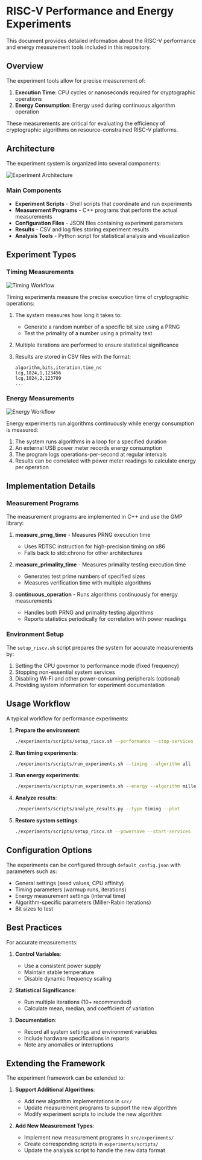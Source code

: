 # RISC-V Performance and Energy Experiments

This document provides detailed information about the RISC-V performance and energy measurement tools included in this repository.

## Overview

The experiment tools allow for precise measurement of:
1. **Execution Time**: CPU cycles or nanoseconds required for cryptographic operations
2. **Energy Consumption**: Energy used during continuous algorithm operation

These measurements are critical for evaluating the efficiency of cryptographic algorithms on resource-constrained RISC-V platforms.

## Architecture

The experiment system is organized into several components:

![Experiment Architecture](diagrams/experiment_architecture.png)

### Main Components

- **Experiment Scripts** - Shell scripts that coordinate and run experiments
- **Measurement Programs** - C++ programs that perform the actual measurements
- **Configuration Files** - JSON files containing experiment parameters
- **Results** - CSV and log files storing experiment results
- **Analysis Tools** - Python script for statistical analysis and visualization

## Experiment Types

### Timing Measurements

![Timing Workflow](diagrams/timing_workflow.png)

Timing experiments measure the precise execution time of cryptographic operations:

1. The system measures how long it takes to:
   - Generate a random number of a specific bit size using a PRNG
   - Test the primality of a number using a primality test

2. Multiple iterations are performed to ensure statistical significance

3. Results are stored in CSV files with the format:
   ```
   algorithm,bits,iteration,time_ns
   lcg,1024,1,123456
   lcg,1024,2,123789
   ...
   ```

### Energy Measurements

![Energy Workflow](diagrams/energy_workflow.png)

Energy experiments run algorithms continuously while energy consumption is measured:

1. The system runs algorithms in a loop for a specified duration
2. An external USB power meter records energy consumption
3. The program logs operations-per-second at regular intervals
4. Results can be correlated with power meter readings to calculate energy per operation

## Implementation Details

### Measurement Programs

The measurement programs are implemented in C++ and use the GMP library:

1. **measure_prng_time** - Measures PRNG execution time
   - Uses RDTSC instruction for high-precision timing on x86
   - Falls back to std::chrono for other architectures

2. **measure_primality_time** - Measures primality testing execution time
   - Generates test prime numbers of specified sizes
   - Measures verification time with multiple algorithms

3. **continuous_operation** - Runs algorithms continuously for energy measurements
   - Handles both PRNG and primality testing algorithms
   - Reports statistics periodically for correlation with power readings

### Environment Setup

The `setup_riscv.sh` script prepares the system for accurate measurements by:

1. Setting the CPU governor to performance mode (fixed frequency)
2. Stopping non-essential system services
3. Disabling Wi-Fi and other power-consuming peripherals (optional)
4. Providing system information for experiment documentation

## Usage Workflow

A typical workflow for performance experiments:

1. **Prepare the environment**:
   ```bash
   ./experiments/scripts/setup_riscv.sh --performance --stop-services
   ```

2. **Run timing experiments**:
   ```bash
   ./experiments/scripts/run_experiments.sh --timing --algorithm all
   ```

3. **Run energy experiments**:
   ```bash
   ./experiments/scripts/run_experiments.sh --energy --algorithm miller_rabin --bits 1024
   ```

4. **Analyze results**:
   ```bash
   ./experiments/scripts/analyze_results.py --type timing --plot
   ```

5. **Restore system settings**:
   ```bash
   ./experiments/scripts/setup_riscv.sh --powersave --start-services
   ```

## Configuration Options

The experiments can be configured through `default_config.json` with parameters such as:

- General settings (seed values, CPU affinity)
- Timing parameters (warmup runs, iterations)
- Energy measurement settings (interval time)
- Algorithm-specific parameters (Miller-Rabin iterations)
- Bit sizes to test

## Best Practices

For accurate measurements:

1. **Control Variables**:
   - Use a consistent power supply
   - Maintain stable temperature
   - Disable dynamic frequency scaling

2. **Statistical Significance**:
   - Run multiple iterations (10+ recommended)
   - Calculate mean, median, and coefficient of variation

3. **Documentation**:
   - Record all system settings and environment variables
   - Include hardware specifications in reports
   - Note any anomalies or interruptions

## Extending the Framework

The experiment framework can be extended to:

1. **Support Additional Algorithms**:
   - Add new algorithm implementations in `src/`
   - Update measurement programs to support the new algorithm
   - Modify experiment scripts to include the new algorithm

2. **Add New Measurement Types**:
   - Implement new measurement programs in `src/experiments/`
   - Create corresponding scripts in `experiments/scripts/`
   - Update the analysis script to handle the new data format 